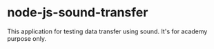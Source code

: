 # node-js-sound-transfer

This application for testing data transfer using sound. It's for academy purpose only.
